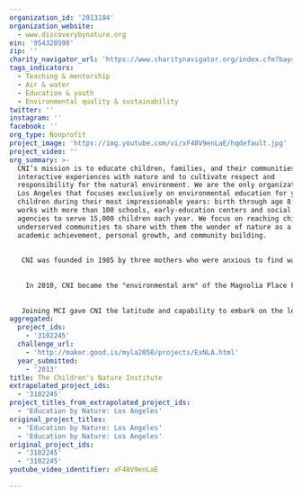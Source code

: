 ```yaml
---
organization_id: '2013184'
organization_website:
  - www.discoverybynature.org
ein: '954320598'
zip: ''
charity_navigator_url: 'https://www.charitynavigator.org/index.cfm?bay=search.profile&ein=954320598'
tags_indicators:
  - Teaching & mentorship
  - Air & water
  - Education & youth
  - Environmental quality & sustainability
twitter: ''
instagram: ''
facebook: ''
org_type: Nonprofit
project_image: 'https://img.youtube.com/vi/xF48V9enLaE/hqdefault.jpg'
project_video: ''
org_summary: >-
  CNI’s mission is to educate children, families, and their communities through
  interactive experiences with nature and to cultivate respect and
  responsibility for the natural environment. We are the only organization in
  Los Angeles that focuses exclusively on environmental education for young
  children during their most impressionable years: birth through age 8. CNI
  works with more than 100 schools, early-education centers and social service
  agencies to serve 15,000 children each year. We focus on reaching children in
  underserved communities to share with them the wonder of nature as a tool for
  academic achievement, personal growth, and community building.
   
   
   CNI was founded in 1985 by three mothers who were anxious to find ways to teach young children about nature outside of the classroom. We have been at the forefront of the movement to connect children with nature ever since. The organization was run by a core group of volunteers that led young families on walks at area parks and beaches. After the Los Angeles riots in 1992, motivated by the call for equity, justice and inclusion, CNI launched the outreach Nature Discovery Program to give children from low-income neighborhoods and academically low-ranking schools of Los Angeles the opportunity to learn science, math and reading skills through experiences with the natural world. In 2000, CNI added a traveling classroom called the WonderMobile to the program (a visit that includes live animals and various natural artifacts).
   
   
    In 2010, CNI became the "environmental arm" of the Magnolia Place Family Center. As part of the groundbreaking Magnolia Community Initiative, CNI actively collaborates within a network of more than 70 service providers to improve the quality of life, including educational outcomes, for the 100,000 people living within a 500-block radius of the Center. CNI offers a wide range of hands-on activities for families living in West Adams, Pico-Union, and the North Figueroa Corridor. These communities represent some of Los Angeles County's most challenged neighborhoods with historically low educational access and a high rate of families living at or below the federal poverty level. We have served more than 350,000 children, their parents, and teachers in the greater Los Angeles area since we started, and show no signs of slowing down. 
   
   
   Joining MCI gave CNI the latitude and capability to embark on the leadership role for ExN:LA, a collaboration modeled on MCI and focused on bringing continuous, high-quality environmental education to schools throughout Los Angeles. Now in its second year, ExN:LA has grown to include the entire 2nd and 3rd grades at 2 schools, 6 partner organizations and the MCI network of collaborators and community. ExN:LA is part of national Education by Nature umbrella with iterations throughout California, Hawaii and Massachusetts, each of which is designed to meet the specific needs of its community, and to share best practices and ideas with each other
aggregated:
  project_ids:
    - '3102245'
  challenge_url:
    - 'http://maker.good.is/myla2050/projects/ExNLA.html'
  year_submitted:
    - '2013'
title: The Children's Nature Institute
extrapolated_project_ids:
  - '3102245'
project_titles_from_extrapolated_project_ids:
  - 'Education by Nature: Los Angeles'
original_project_titles:
  - 'Education by Nature: Los Angeles'
  - 'Education by Nature: Los Angeles'
original_project_ids:
  - '3102245'
  - '3102245'
youtube_video_identifier: xF48V9enLaE

---
```

